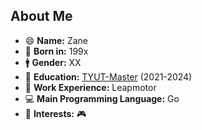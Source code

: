 ## About Me

- 😄 **Name:** Zane
- 🍰 **Born in:** 199x
- 🚹 **Gender:** XX
- 📖 **Education:** [TYUT-Master](https://www.tyut.edu.cn/) (2021-2024)
- 💼 **Work Experience:** Leapmotor
- 💻 **Main Programming Language:** Go
- 💬 **Interests:** 🎮
